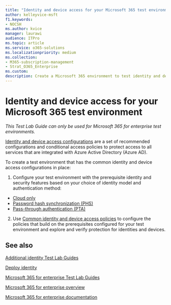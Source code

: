 ```yaml
---
title: "Identity and device access for your Microsoft 365 test environment"
author: kelleyvice-msft
f1.keywords:
- NOCSH
ms.author: kvice
manager: laurawi
audience: ITPro
ms.topic: article
ms.service: o365-solutions
ms.localizationpriority: medium
ms.collection: 
- M365-subscription-management
- Strat_O365_Enterprise
ms.custom:
description: Create a Microsoft 365 environment to test identity and device access.
---
```


# Identity and device access for your Microsoft 365 test environment

*This Test Lab Guide can only be used for Microsoft 365 for enterprise test environments.*

[Identity and device access configurations](../security/office-365-security/microsoft-365-policies-configurations.md) are a set of recommended configurations and conditional access policies to protect access to all services that are integrated with Azure Active Directory (Azure AD).

To create a test environment that has the common identity and device access configurations in place:

1. Configure your test environment with the prerequisite identity and security features based on your choice of identity model and authentication method:

  - [Cloud only](cloud-only-prereqs-m365-test-environment.md)
  - [Password hash synchronization (PHS)](phs-prereqs-m365-test-environment.md)
  - [Pass-through authentication (PTA)](pta-prereqs-m365-test-environment.md)

2. Use [Common identity and device access policies](../security/office-365-security/identity-access-policies.md) to configure the policies that build on the prerequisites configured for your test environment and explore and verify protection for identities and devices.

## See also

[Additional identity Test Lab Guides](m365-enterprise-test-lab-guides.md#identity)

[Deploy identity](deploy-identity-solution-overview.md)

[Microsoft 365 for enterprise Test Lab Guides](m365-enterprise-test-lab-guides.md)

[Microsoft 365 for enterprise overview](microsoft-365-overview.md)

[Microsoft 365 for enterprise documentation](/microsoft-365-enterprise/)
